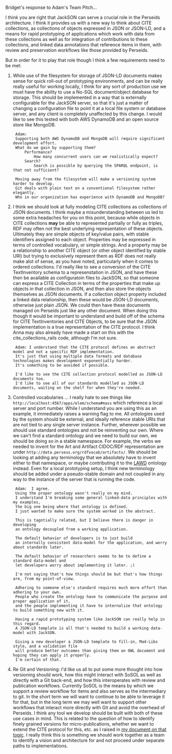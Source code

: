 Bridget's response to Adam's Team Pitch...

I think you are right that JackSON can serve a crucial role in the Perseids architecture.  I think it provides us with a new way to think about CITE collections, as collections of objects expressed in JSON or JSON-LD, and a means  for rapid prototyping of applications which work with data from these collections as well as for integration of contributions to these collections, and linked data annotations that reference items in them, with review and preservation workflows like those provided by Perseids.

But in order for it to play that role though I think a few requirements need to be met:

1. While use of the filesystem for storage of JSON-LD documents makes sense for quick roll-out of prototyping environments, and can be really really useful for working locally, I think for any sort of production use we must have the ability to use a No-SQL document/object database for storage.  This should be implemented in a way that is externally configurable for the JackSON server, so that it's just a matter of changing a configuration file to point it at a local file system or database server, and any client is completely unaffected by this change. I would like to see this tested with both AWS DynamoDB and an open source store like MongoDB.

		Adam: 
		Supporting both AWS DynamoDB and MongoDB will require significant development effort.
		What do we gain by supporting them?
			Performance?
				How many concurrent users can we realistically expect?
			Search?
				Search is possible by querying the SPARQL endpoint, is that not sufficient?
		
		Moving away from the filesystem will make a versioning system harder to develop.
		Git deals with plain text on a conventional filesystem rather elegantly.
		Who in our organization has experience with DynamoDB and MongoDB?

1. I think we should look at fully modeling CITE collections as collections of JSON documents. I think maybe a misunderstanding between us led to some extra headaches for you on this point, because while objects in CITE collections __may__ be able to represented partially or fully as triples, RDF may often not the best underlying representation of these objects. Ultimately they are simple objects of key/value pairs, with stable identifiers assigned to each object. Properties may be expressed in terms of controlled vocabulary, or simple strings. And a property may be a relationship to another CITE object (or other object identified by stable URI) but trying to exclusively represent them as RDF does not really make alot of sense, as you have noted, particularly when it comes to ordered collections.  I'd really like to see a conversion of the CITE TextInventory schema to a represenstation in JSON, and have these then be available as configuratoin files to JackSON, so that someone can express a CITE Collection in terms of the properties that make up objects in that collection in JSON, and then also store the objects themselves as JSON documents. If a collection object property included a linked data relationship, then these would be JSON-LD documents, otherwise just plain JSON.  We could then have these documents managed on Perseids just like any other document. When doing this though it would be important to understand and build off of the schema for CITE TextInventories and CITE Objects, to be sure that the JSON implementation is a true representation of the CITE protocol.  I think Anna may also already have made a start on this with the cite_collections_rails code, although I'm not sure.

		Adam: I understand that the CITE protocol defines an abstract model and not a specific RDF implementation.
		It's just that using multiple data formats and database technologies makes development exponentially harder.
		It's something to be avoided if possible.
		
		I'd like to see the CITE collection protocol modelled as JSON-LD documents too.
		I'd like to see all of our standards modelled as JSON-LD documents, waiting on the shelf for when they're needed.

1. Controlled vocabularies ... I really hate to see things like `http://localhost:4567/apps/elem/schema#mass` which reference a local server and port number. While I understand you are using this as an example, it immediately raises a warning flag to me. All ontologies used by the system should be external, and ideally reference stable URIs that are not tied to any single server instance. Further, wherever possible we should use standard ontologies and not be reinventing our own. Where we can't find a standard ontology and we need to build our own, we should be doing so in a stable namespace. For example, the verbs we needed to invent for the Art and Artifact CIDOC/RDF representation are under `http://data.perseus.org/rdfvocab/artifacts/`. We should be looking at adding any terminology that we absolutely have to invent either to that namespace, or maybe contributing it to the [LAWD](https://github.com/lawdi/LAWD) ontology instead. Even for a local prototyping setup, I think new terminology should be added under a pseudo-stable domain and not coupled in any way to the instance of the server that is running the code.

		Adam:  I agree.
		Using the proper ontology wasn't really on my mind.
		I understand I'm breaking some general linked-data principles with my examples,
		the big one being where that ontology is defined.
		I just wanted to make sure the system worked in the abstract.
		
		This is tagntially related, but I believe there is danger in developing 
		an ontology decoupled from a working application.
		
		The default behavior of developers is to just build
		an internally consistent data-model for the application, and worry about standards later.
		
		The default behavior of researchers seems to be to define a standard data-model and 
		let developers worry about implementing it later. ;)
		
		I'm not saying that's how things should be but that's how things are, from my point-of-view.
		
		Adhering to someone else's standard requires much more effort than adhering to your own.
		People who create the ontology have to communicate the purpose and proper application of it,
		and the people implementing it have to internalize that ontology to build something new with it.
		
		Having a rapid prototyping system like JackSON can really help in this regard.
		A JSON-LD template is all that's needed to build a working data-model with JackSON.
		
		Giving a new developer a JSON-LD template to fill-in, Mad-Libs style, and a validation file
		will produce better outcomes than giving them an OWL document and hoping they can apply it properly.
		I'm certain of that.

1. Re Git and Versioning: I'd like us all to put some more thought into how versioning should work, how this might interact with SoSOL as well as directly with a Git back-end, and how this interoperates with review and publication workflows. Currently SoSOL is the means by which we support a review workflow for items and also serves as the intermediary to git. In the short term we will want to continue to be able to leverage it for that, but in the long term we may well want to support other workflows that interact more directly with Git and avoid the overhead of Perseids. I think any tool we develop should be built with both of these use cases in mind. This is related to the question of how to identify finely grained versions for micro-publications, whether we want to extend the CITE protocol for this, etc. as I raised in [my document on that topic](https://docs.google.com/document/d/1765E-StEK-Fv0yjk05pprMVdaVW8F-oc8dl2T0yhj20/edit). I really think this is something we should work together as a team to identify a vision and architecture for and not proceed under separate paths to implementations.

